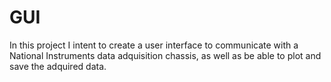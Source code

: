 # GUI

In this project I intent to create a user interface to communicate with a National Instruments data adquisition chassis, as well as be able to plot and save the adquired data.

